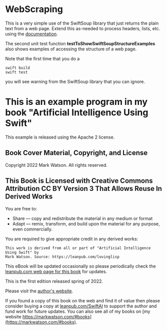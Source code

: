 # WebScraping

This is a very simple use of the SwiftSoup library that just returns the 
plain text from a web page. Extend this as-needed to process headers,
lists, etc. using the [documentation](https://github.com/scinfu/SwiftSoup).

The second unit test function **testToShowSwiftSoupStructureExamples**
also shows examples of accessing the structure of a web page.

Note that the first time that you do a

    swift build
    swift test

you will see warning from the SwiftSoup library that you can ignore.

# This is an example program in my book "Artificial Intelligence Using Swift"

This example is released using the Apache 2 license.

## Book Cover Material, Copyright, and License

Copyright 2022 Mark Watson. All rights reserved.

## This Book is Licensed with Creative Commons Attribution CC BY Version 3 That Allows Reuse In Derived Works

You are free to:

- Share — copy and redistribute the material in any medium or format
- Adapt — remix, transform, and build upon the material
for any purpose, even commercially.

You are required to give appropriate credit in any derived works:

```text
This work is derived from all or part of "Artificial Intelligence Using Swift" by
Mark Watson. Source: https://leanpub.com/lovinglisp
```

This eBook will be updated occasionally so please periodically check the [leanpub.com web page for this book](https://leanpub.com/SwiftAI) for updates.

This is the first edition released spring of 2022.

Please visit the [author's website](http://markwatson.com).

If you found a copy of this book on the web and find it of value then please consider buying a copy at [leanpub.com/SwiftAI](https://leanpub.com/SwiftAI) to support the author and fund work for future updates.  You can also see all of my books on [my website https://markwatson.com/#books](https://markwatson.com/#books).
